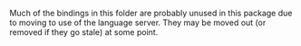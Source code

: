Much of the bindings in this folder are probably unused in this package due to moving to use of the language server. They may be moved out (or removed if they go stale) at some point.